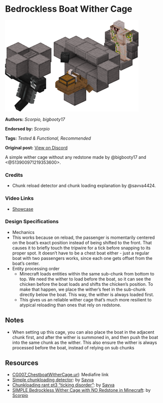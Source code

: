 # Bedrockless Boat Wither Cage
<img alt="Image_59607992550936.png" src="images/Image_59607992550936.png?raw=1" height="300px">

**Authors:** *Scorpio, bigbooty17*

**Endorsed by:** *Scorpio*

**Tags:** *Tested & Functional, Recommended*

**Original post:** [View on Discord](https://discord.com/channels/913065809096638494/1392400293077061763)

A simple wither cage without any redstone made by @bigbooty17 and <@513900971219353600>. 
### Credits
- Chunk reload detector and chunk loading explanation by @savva4424.
### Video Links
- [Showcase](https://youtu.be/Cf1lBWqwzIo)
### Design Specifications
-  Mechanics
  - This works because on reload, the passenger is momentarily centered on the boat’s exact position instead of being shifted to the front. That causes it to briefly touch the tripwire for a tick before snapping to its proper spot. It doesn’t have to be a chest boat either - just a regular boat with two passengers works, since each one gets offset from the boat’s center.
- Entity processing order
  - Minecraft loads entities within the same sub-chunk from bottom to top. We need the wither to load before the boat, so it can see the chicken before the boat loads and shifts the chicken’s position. To make that happen, we place the wither’s feet in the sub-chunk directly below the boat. This way, the wither is always loaded first.
  - This gives us an reliable wither cage that’s much more resilient to atypical reloading than ones that rely on redstone.

## Notes
- When setting up this cage, you can also place the boat in the adjacent chunk first, and after the wither is summoned in, and then push the boat into the same chunk as the wither. This also ensure the wither is always processed before the boat, instead of relying on sub chunks

## Resources
- [CG007_ChestboatWitherCage.url](https://www.mediafire.com/folder/9mgkxdfyk78ls/Chestboat+Wither+Cage): Mediafire link
- [Simple chunkloading detector](https://www.youtube.com/watch?v=Ho_aJ1Lw0Zw): by [Savva](https://www.youtube.com/@savva4424)
- [Chunkloading rant pt3 “ticking disorder”](https://www.youtube.com/watch?v=FrQoGXeSezE): by [Savva](https://www.youtube.com/@savva4424)
- [SIMPLE Bedrockless Wither Cage with NO Redstone in Minecraft](https://youtu.be/Cf1lBWqwzIo): by [Scorpio](https://www.youtube.com/@Scorpio03)
